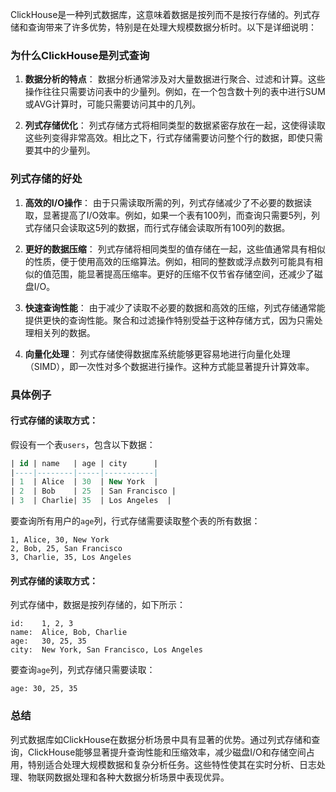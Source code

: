 ClickHouse是一种列式数据库，这意味着数据是按列而不是按行存储的。列式存储和查询带来了许多优势，特别是在处理大规模数据分析时。以下是详细说明：

### 为什么ClickHouse是列式查询

1. **数据分析的特点**：
   数据分析通常涉及对大量数据进行聚合、过滤和计算。这些操作往往只需要访问表中的少量列。例如，在一个包含数十列的表中进行SUM或AVG计算时，可能只需要访问其中的几列。

2. **列式存储优化**：
   列式存储方式将相同类型的数据紧密存放在一起，这使得读取这些列变得非常高效。相比之下，行式存储需要访问整个行的数据，即使只需要其中的少量列。

### 列式存储的好处

1. **高效的I/O操作**：
   由于只需读取所需的列，列式存储减少了不必要的数据读取，显著提高了I/O效率。例如，如果一个表有100列，而查询只需要5列，列式存储只会读取这5列的数据，而行式存储会读取所有100列的数据。

2. **更好的数据压缩**：
   列式存储将相同类型的值存储在一起，这些值通常具有相似的性质，便于使用高效的压缩算法。例如，相同的整数或浮点数列可能具有相似的值范围，能显著提高压缩率。更好的压缩不仅节省存储空间，还减少了磁盘I/O。

3. **快速查询性能**：
   由于减少了读取不必要的数据和高效的压缩，列式存储通常能提供更快的查询性能。聚合和过滤操作特别受益于这种存储方式，因为只需处理相关列的数据。

4. **向量化处理**：
   列式存储使得数据库系统能够更容易地进行向量化处理（SIMD），即一次性对多个数据进行操作。这种方式能显著提升计算效率。

### 具体例子

#### 行式存储的读取方式：
假设有一个表`users`，包含以下数据：
```sql
| id | name   | age | city      |
|----|--------|-----|-----------|
| 1  | Alice  | 30  | New York  |
| 2  | Bob    | 25  | San Francisco |
| 3  | Charlie| 35  | Los Angeles  |
```

要查询所有用户的`age`列，行式存储需要读取整个表的所有数据：
```
1, Alice, 30, New York
2, Bob, 25, San Francisco
3, Charlie, 35, Los Angeles
```

#### 列式存储的读取方式：
列式存储中，数据是按列存储的，如下所示：
```
id:    1, 2, 3
name:  Alice, Bob, Charlie
age:   30, 25, 35
city:  New York, San Francisco, Los Angeles
```

要查询`age`列，列式存储只需要读取：
```
age: 30, 25, 35
```

### 总结

列式数据库如ClickHouse在数据分析场景中具有显著的优势。通过列式存储和查询，ClickHouse能够显著提升查询性能和压缩效率，减少磁盘I/O和存储空间占用，特别适合处理大规模数据和复杂分析任务。这些特性使其在实时分析、日志处理、物联网数据处理和各种大数据分析场景中表现优异。